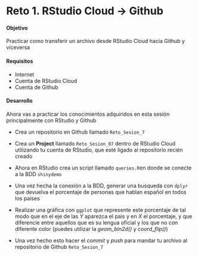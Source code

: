 # Reto 1. RStudio Cloud -> Github

#### Objetivo
Practicar como transferir un archivo desde RStudio Cloud hacia Github y viceversa 

#### Requisitos
- Internet
- Cuenta de RStudio Cloud
- Cuenta de Github

#### Desarrollo

Ahora vas a practicar los conocimientos adquiridos en esta sesión principalmente con RStudio y Github

- Crea un repositorio en Github llamado `Reto_Sesion_7` 

- Crea un **Project** llamado `Reto_Sesion_07` dentro de RStudio Cloud utilizando tu cuenta de RStudio, que esté ligado al repositorio recién creado

- Ahora en RStudio crea un script llamado `queries.R`en donde se conecte a la BDD `shinydemo`

- Una vez hecha la conexión a la BDD, generar una busqueda con `dplyr` que devuelva el porcentaje de personas que hablan español en todos los países

- Realizar una gráfica con `ggplot` que represente este porcentaje de tal modo que en el eje de las _Y_ aparezca el país y en _X_ el porcentaje, y que diferencíe entre aquellos que es su lengua oficial y los que no con diferente color (puedes utilizar la _geom_bin2d()_ y _coord_flip()_)

- Una vez hecho esto hacer el _commit_ y _push_ para mandar tu archivo al repositorio de Github `Reto_Sesion_7`

 
